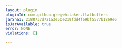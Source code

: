 ```yaml
---
layout: plugin
pluginId: com.github.gregwhitaker.flatbuffers
jarSha1: 2188737d721a3e5be219fdd4f69bf5577b1869e6
isJarAvailable: true
error: NONE
violations: []

---
```


